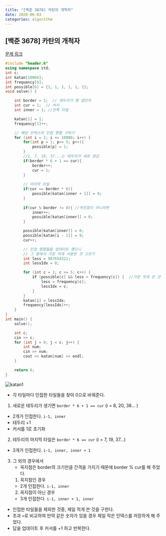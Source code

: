 ```yaml
---
title: "[백준 3678] 카탄의 개척자"
date: 2020-06-03
categories: algorithm
---
```


## [백준 3678] 카탄의 개척자
[문제 링크](https://www.acmicpc.net/problem/3678)

```c++
#include "header.h"
using namespace std;
int c;
int katan[10004];
int frequency[6];
int possible[6] = {1, 1, 1, 1, 1, 1};
void solve() {

    int border = 1;  // 테두리가 몇 겹인지
    int cur = 1;  // 커서
    int inner = 1; //안쪽 타일

    katan[1] = 1;
    frequency[1]++;

    // 해당 인덱스의 인접 행렬 구하기
    for (int i = 2; i <= 10000; i++) {
        for(int p = 1; p<= 5; p++){
            possible[p] = 1;
        }
        //1, 7, 19, 37...는 테두리가 새로 생김
        if(border * 6 + 1 == cur){
            border++;
            cur = 1;
        }
        
        // 마지막 타일
        if(cur == border * 6){
            possible[katan[inner + 1]] = 0;
        }
        
        if(cur % border != 0){ //꼭짓점이 아니라면
            inner++;
            possible[katan[inner]] = 0;
        }

        possible[katan[inner]] = 0;
        possible[katan[i - 1]] = 0;
        cur++;

        // 인접 행렬들을 업데이트 했으니
        // 그 중에서 가장 적게 사용한 것 고르기
        int less = 987654321;
        int lessIdx = 0;

        for (int c = 1; c <= 5; c++) {
            if (possible[c] && less > frequency[c]) {  //가장 적게 쓴 것
                less = frequency[c];
                lessIdx = c;
            }
        }
        katan[i] = lessIdx;
        frequency[lessIdx]++;
    }
}
int main() {
    solve();

    int c;
    cin >> c;
    for (int j = 0; j < c; j++) {
        int num;
        cin >> num;
        cout << katan[num] << endl;
    }

    return 0;
}
```
![katan1](https://user-images.githubusercontent.com/41617388/83628762-f8dae900-a5d3-11ea-98bf-6e1ee8170494.jpeg)

- 각 타일마다 인접한 타일들을 찾아 0으로 바꿔준다.
1. 새로운 테두리가 생기면 `border * 6 + 1 == cur` (i = 8, 20, 38... )
  - 2개가 인접한다. `i-1, inner`
  - 테두리 +1
  - 커서를 1로 초기화
2. 테두리의 마지막 타일은 `border * 6 == cur` (i = 7, 19, 37...)
  - 3개가 인접한다. `i-1, inner, inner + 1`
3. 그 외의 경우에서
   - 꼭지점은 border의 크기만큼 간격을 가지기 때문에 border % cur를 해 주었다.
   1. 꼭지점인 경우
    - 2개 인접한다. `i-1, inner`
   2. 꼭지점이 아닌 경우
    - 3개 인접한다. `i-1, inner + 1, inner`

- 인접한 타일들을 제외한 것중, 제일 적게 쓴 것을 구한다.
- 초과 `>`로 비교하여 만약 같은 숫자가 있을 경우 제일 작은 인덱스를 저장하게 해 주었다.
- 답을 업데이트 후 커서를 +1 하고 반복한다.